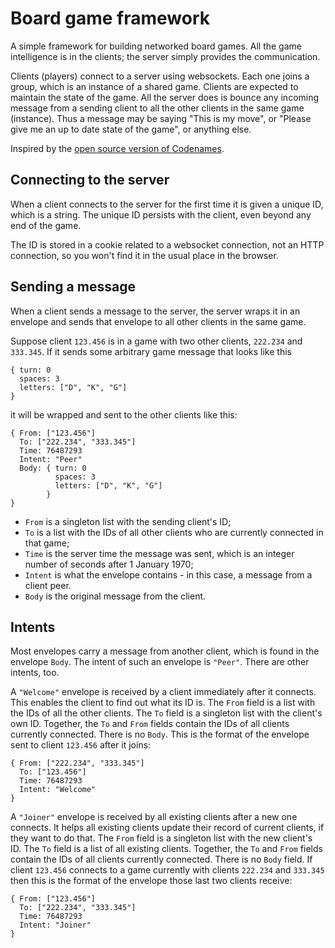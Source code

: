 # Board game framework

A simple framework for building networked board games. All the game
intelligence is in the clients; the server simply provides the
communication.

Clients (players) connect to a server using websockets.
Each one joins a group, which is an instance of a shared game.
Clients are expected to maintain the state of the game.
All the server does is bounce any incoming message from a sending
client to all the other clients in the same game (instance).
Thus a message may be saying "This is my move", or "Please give me an
up to date state of the game", or anything else.

Inspired by the [open source version of Codenames](https://github.com/jbowens/codenames/).

## Connecting to the server

When a client connects to the server for the first time it is given a
unique ID, which is a string. The unique ID persists with the client,
even beyond any end of the game.

The ID is stored in a cookie related to a websocket connection, not
an HTTP connection, so you won't find it in the usual place in the browser.

## Sending a message

When a client sends a message to the server, the server wraps it in an
envelope and sends that envelope to all other clients in the same game.

Suppose client `123.456` is in a game with two other clients, `222.234`
and `333.345`. If it sends some arbitrary game message that looks like this

```
{ turn: 0
  spaces: 3
  letters: ["D", "K", "G"]
}
```

it will be wrapped and sent to the other clients like this:

```
{ From: ["123.456"]
  To: ["222.234", "333.345"]
  Time: 76487293
  Intent: "Peer"
  Body: { turn: 0
          spaces: 3
          letters: ["D", "K", "G"]
        }
}
```
* `From` is a singleton list with the sending client's ID;
* `To` is a list with the IDs of all other clients who are currently
   connected in that game;
* `Time` is the server time the message was sent, which is an integer
  number of seconds after 1 January 1970;
* `Intent` is what the envelope contains - in this case, a message from
   a client peer.
* `Body` is the original message from the client.

## Intents

Most envelopes carry a message from another client, which is found in
the envelope `Body`. The intent of such an envelope is `"Peer"`.
There are other intents, too.

A `"Welcome"` envelope is received by a client immediately after it
connects. This enables the client to find out what its ID is.
The `From` field is a list with the IDs of all the other clients.
The `To` field is a singleton list with the client's own ID.
Together, the `To` and `From` fields contain the IDs of all clients
currently connected.
There is no `Body`.
This is the format of the envelope sent to client `123.456` after it joins:


```
{ From: ["222.234", "333.345"]
  To: ["123.456"]
  Time: 76487293
  Intent: "Welcome"
}
```

A `"Joiner"` envelope is received by all existing clients after a new one
connects.
It helps all existing clients update their record of current clients, if
they want to do that.
The `From` field is a singleton list with the new client's ID.
The `To` field is a list of all existing clients.
Together, the `To` and `From` fields contain the IDs of all clients
currently connected.
There is no `Body` field.
If client `123.456` connects to a game currently with clients `222.234`
and `333.345` then this is the format of the envelope those last two
clients receive:


```
{ From: ["123.456"]
  To: ["222.234", "333.345"]
  Time: 76487293
  Intent: "Joiner"
}
```
